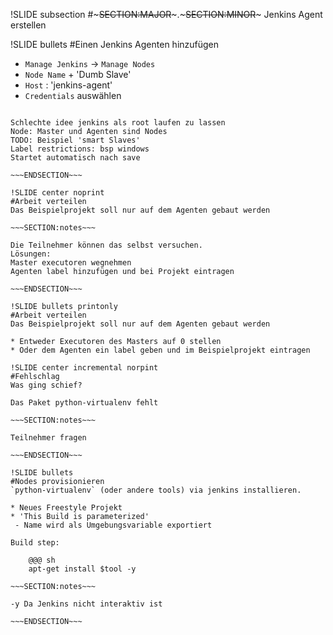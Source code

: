 !SLIDE subsection
#~~~SECTION:MAJOR~~~.~~~SECTION:MINOR~~~ Jenkins Agent erstellen

!SLIDE bullets
#Einen Jenkins Agenten hinzufügen

* `Manage Jenkins` -> `Manage Nodes`
* `Node Name` + 'Dumb Slave'
* `Host` : 'jenkins-agent'
* `Credentials` auswählen

~~~SECTION:notes~~~

Schlechte idee jenkins als root laufen zu lassen
Node: Master und Agenten sind Nodes
TODO: Beispiel 'smart Slaves' 
Label restrictions: bsp windows
Startet automatisch nach save

~~~ENDSECTION~~~

!SLIDE center noprint
#Arbeit verteilen
Das Beispielprojekt soll nur auf dem Agenten gebaut werden

~~~SECTION:notes~~~

Die Teilnehmer können das selbst versuchen.
Lösungen:
Master executoren wegnehmen
Agenten label hinzufügen und bei Projekt eintragen

~~~ENDSECTION~~~

!SLIDE bullets printonly
#Arbeit verteilen
Das Beispielprojekt soll nur auf dem Agenten gebaut werden

* Entweder Executoren des Masters auf 0 stellen
* Oder dem Agenten ein label geben und im Beispielprojekt eintragen

!SLIDE center incremental norpint 
#Fehlschlag
Was ging schief?

Das Paket python-virtualenv fehlt

~~~SECTION:notes~~~

Teilnehmer fragen

~~~ENDSECTION~~~

!SLIDE bullets
#Nodes provisionieren
`python-virtualenv` (oder andere tools) via jenkins installieren.

* Neues Freestyle Projekt
* 'This Build is parameterized'
 - Name wird als Umgebungsvariable exportiert

Build step:

    @@@ sh
    apt-get install $tool -y

~~~SECTION:notes~~~

-y Da Jenkins nicht interaktiv ist

~~~ENDSECTION~~~

